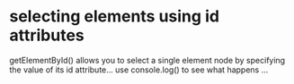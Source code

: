 # selecting elements using id attributes

getElementById() allows you to select a single element node
by specifying the value of its id attribute...
use console.log() to see what happens ...
